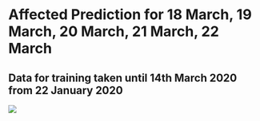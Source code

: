 # Affected Prediction for 18 March, 19 March, 20 March, 21 March, 22 March
## Data for training taken until 14th March 2020 from 22 January 2020
![](https://github.com/MahirMahbub/Covid-19-Trend-Bangladesh/blob/master/corona_confirmed.jpg)
